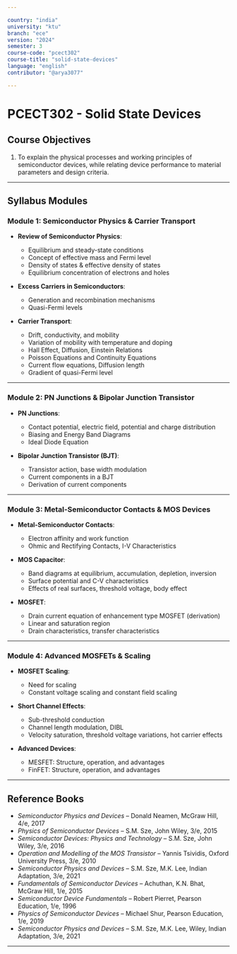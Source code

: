 ```yaml
---

country: "india"
university: "ktu"
branch: "ece"
version: "2024"
semester: 3
course-code: "pcect302"
course-title: "solid-state-devices"
language: "english"
contributor: "@arya3077"

---
```


# PCECT302 - Solid State Devices

## Course Objectives

1. To explain the physical processes and working principles of semiconductor devices, while relating device performance to material parameters and design criteria.  

---

## Syllabus Modules

### Module 1: Semiconductor Physics & Carrier Transport 

- **Review of Semiconductor Physics**:  
  - Equilibrium and steady-state conditions  
  - Concept of effective mass and Fermi level  
  - Density of states & effective density of states  
  - Equilibrium concentration of electrons and holes  

- **Excess Carriers in Semiconductors**:  
  - Generation and recombination mechanisms  
  - Quasi-Fermi levels  

- **Carrier Transport**:  
  - Drift, conductivity, and mobility  
  - Variation of mobility with temperature and doping  
  - Hall Effect, Diffusion, Einstein Relations  
  - Poisson Equations and Continuity Equations  
  - Current flow equations, Diffusion length  
  - Gradient of quasi-Fermi level  

---

### Module 2: PN Junctions & Bipolar Junction Transistor 

- **PN Junctions**:  
  - Contact potential, electric field, potential and charge distribution  
  - Biasing and Energy Band Diagrams  
  - Ideal Diode Equation  

- **Bipolar Junction Transistor (BJT)**:  
  - Transistor action, base width modulation  
  - Current components in a BJT  
  - Derivation of current components  

---

### Module 3: Metal-Semiconductor Contacts & MOS Devices 
- **Metal-Semiconductor Contacts**:  
  - Electron affinity and work function  
  - Ohmic and Rectifying Contacts, I-V Characteristics  

- **MOS Capacitor**:  
  - Band diagrams at equilibrium, accumulation, depletion, inversion  
  - Surface potential and C-V characteristics  
  - Effects of real surfaces, threshold voltage, body effect  

- **MOSFET**:  
  - Drain current equation of enhancement type MOSFET (derivation)  
  - Linear and saturation region  
  - Drain characteristics, transfer characteristics  

---

### Module 4: Advanced MOSFETs & Scaling

- **MOSFET Scaling**:  
  - Need for scaling  
  - Constant voltage scaling and constant field scaling  

- **Short Channel Effects**:  
  - Sub-threshold conduction  
  - Channel length modulation, DIBL  
  - Velocity saturation, threshold voltage variations, hot carrier effects  

- **Advanced Devices**:  
  - MESFET: Structure, operation, and advantages  
  - FinFET: Structure, operation, and advantages  

---

## Reference Books

- *Semiconductor Physics and Devices* – Donald Neamen, McGraw Hill, 4/e, 2017  
- *Physics of Semiconductor Devices* – S.M. Sze, John Wiley, 3/e, 2015  
- *Semiconductor Devices: Physics and Technology* – S.M. Sze, John Wiley, 3/e, 2016  
- *Operation and Modelling of the MOS Transistor* – Yannis Tsividis, Oxford University Press, 3/e, 2010  
- *Semiconductor Physics and Devices* – S.M. Sze, M.K. Lee, Indian Adaptation, 3/e, 2021  
- *Fundamentals of Semiconductor Devices* – Achuthan, K.N. Bhat, McGraw Hill, 1/e, 2015  
- *Semiconductor Device Fundamentals* – Robert Pierret, Pearson Education, 1/e, 1996  
- *Physics of Semiconductor Devices* – Michael Shur, Pearson Education, 1/e, 2019  
- *Semiconductor Physics and Devices* – S.M. Sze, M.K. Lee, Wiley, Indian Adaptation, 3/e, 2021  

---
